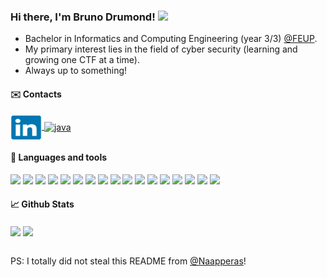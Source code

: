 ### Hi there, I'm Bruno Drumond! <img src="https://raw.githubusercontent.com/MartinHeinz/MartinHeinz/master/wave.gif" width="30px">

<!--- Brief description ---> 
- Bachelor in Informatics and Computing Engineering (year 3/3) [@FEUP](https://sigarra.up.pt/feup/pt/web_page.inicial). <br/>
- My primary interest lies in the field of cyber security (learning and growing one CTF at a time). <br />
- Always up to something!

#### :envelope: Contacts

<!--- Github and mail:to --->
<a href="https://www.linkedin.com/in/bruno-drumond-4b8443187/">
  <img align="center" alt="java" height="40" width="50" src="https://github.com/devicons/devicon/blob/master/icons/linkedin/linkedin-original.svg">
</a>
<a href="mailto:bruno.drumond@hotmail.com">
  <img align="center" alt="java" height="60" width="90" src="https://i.imgur.com/pvXZHwn.png"/>
</a>



#### :wrench: Languages and tools 

<p>
  
  <!--- OS ---> 
  <img src="https://img.shields.io/badge/OS-macOS-informational?style=flat&logo=Apple&logoColor=white&color=2bbc8a">
  <img src="https://img.shields.io/badge/Shell-Zsh-informational?style=flat&logo=GNU-Bash&logoColor=white&color=2bbc8a">
    
  <!--- Tools --->   
  <img src="https://img.shields.io/badge/Tools-Git-informational?style=flat&logo=Git&logoColor=white&color=2bbc8a">
  
  <!--- Editors --->
  <img src="https://img.shields.io/badge/Editor-Visual%20Studio%20Code-informational?style=flat&logo=visual-studio-code&logoColor=white&color=2bbc8a">
  
  <!--- Programming languages ---> 
  <img src="https://img.shields.io/badge/Code-C++-informational?style=flat&logo=c%2B%2B&logoColor=white&color=2bbc8a">
  <img src="https://img.shields.io/badge/Code-C-informational?style=flat&logo=C&logoColor=white&color=2bbc8a">
  <img src="https://img.shields.io/badge/Code-CSharp-informational?style=flat&logo=csharp&logoColor=white&color=2bbc8a">
  <img src="https://img.shields.io/badge/Code-Java-informational?style=flat&logo=java&logoColor=white&color=2bbc8a">
  <img src="https://img.shields.io/badge/Code-Python-informational?style=flat&logo=Python&logoColor=white&color=2bbc8a">
  <img src="https://img.shields.io/badge/Code-SQL-informational?style=flat&logo=sql&logoColor=white&color=2bbc8a">
  <img src="https://img.shields.io/badge/Code-PHP-informational?style=flat&logo=php&logoColor=white&color=2bbc8a">
  <img src="https://img.shields.io/badge/Code-Javascript-informational?style=flat&logo=javascript&logoColor=white&color=2bbc8a">
  <img src="https://img.shields.io/badge/Code-HTML-informational?style=flat&logo=html5&logoColor=white&color=2bbc8a">
  <img src="https://img.shields.io/badge/Code-CSS-informational?style=flat&logo=Css3&logoColor=white&color=2bbc8a">
  <img src="https://img.shields.io/badge/Code-Dart-informational?style=flat&logo=dart&logoColor=white&color=2bbc8a">
  <img src="https://img.shields.io/badge/Framework-Flutter-informational?style=flat&logo=flutter&logoColor=white&color=2bbc8a">
  <img src="https://img.shields.io/badge/Framework-Angular-informational?style=flat&logo=angular&logoColor=white&color=2bbc8a">
  
</p>

#### 📈 Github Stats

<div>
  <img align="center" src="https://github-readme-stats-git-master-brunopsdrumond-gmailcom.vercel.app/api?username=ItsDrumond&theme=vue-dark&show_icons=true&hide_border=true&count_private=true" />
  <img align="center" src="https://github-readme-stats-git-master-brunopsdrumond-gmailcom.vercel.app/api/top-langs/?username=ItsDrumond&layout=compact&theme=vue-dark&hide_border=true" />
</div>
<br/>

PS: I totally did not steal this README from [@Naapperas](https://github.com/Naapperas)!</br>
